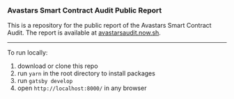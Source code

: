 ### Avastars Smart Contract Audit Public Report

This is a repository for the public report of the Avastars Smart Contract Audit. The report is available at [avastarsaudit.now.sh](https://avastarsaudit.now.sh).

---

To run locally:

1. download or clone this repo
2. run `yarn` in the root directory to install packages
3. run `gatsby develop`
4. open `http://localhost:8000/` in any browser
